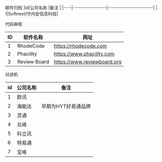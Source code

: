 邮件归档
|id|公司名称    |备注                      |
|----|-----------------|-----------------------|
| 1|Softnext|守内安信息科技|

代码审核

| ID   | 软件名称     | 网址                        |
| ---- | ------------ | --------------------------- |
| 1    | RhodeCode    | https://rhodecode.com       |
| 2    | Phacility    | https://www.phacility.com   |
| 3    | Review Board | https://www.reviewboard.org |

对讲机

| id   | 公司名称 | 备注                |
| ---- | -------- | ------------------- |
| 1    | 欧讯     |                     |
| 2    | 海能达   | 早期为HYT好易通品牌 |
| 3    | 灵通     |                     |
| 4    | 北峰     |                     |
| 5    | 科立讯   |                     |
| 6    | 特易通   |                     |
| 7    | 宝峰     |                     |





